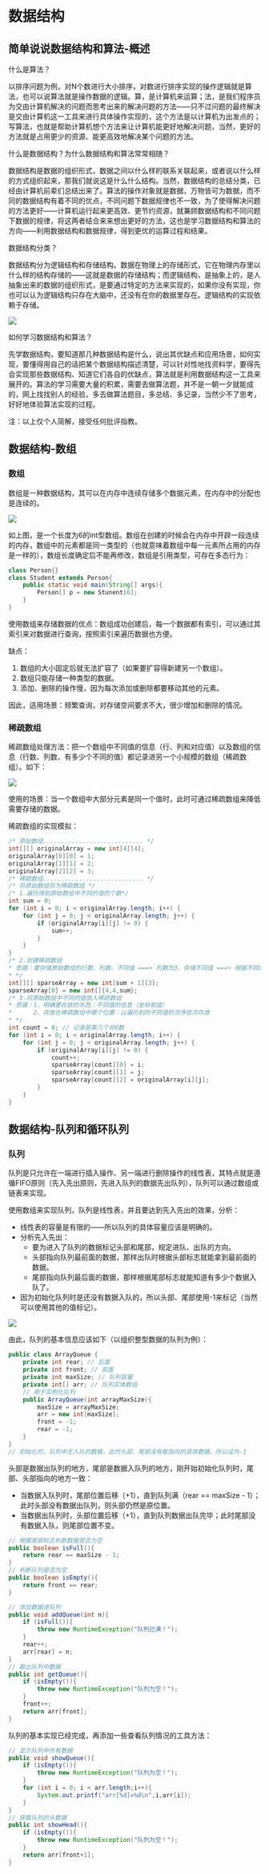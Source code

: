 # 数据结构



## 简单说说数据结构和算法-概述

什么是算法？

以排序问题为例，对N个数进行大小排序，对数进行排序实现的操作逻辑就是算法，也可以说算法就是操作数据的逻辑。算，是计算机来运算；法，是我们程序员为交由计算机解决的问题而思考出来的解决问题的方法——只不过问题的最终解决是交由计算机这一工具来进行具体操作实现的，这个方法是以计算机为出发点的；写算法，也就是帮助计算机想个方法来让计算机能更好地解决问题，当然，更好的方法就是占用更少的资源、能更高效地解决某个问题的方法。

什么是数据结构？为什么数据结构和算法常常相随？

数据结构是数据的组织形式，数据之间以什么样的联系关联起来，或者说以什么样的方式组织起来，那我们就说这是什么什么结构。当然，数据结构的总结分类，已经由计算机前辈们总结出来了。算法的操作对象就是数据，万物皆可为数据，而不同的数据结构有着不同的优点，不同问题下数据规律也不一致，为了使得解决问题的方法更好——计算机运行起来更高效、更节约资源，就兼顾数据结构和不同问题下数据的规律，将这两者结合来来想出更好的方法，这也是学习数据结构和算法的方向——利用数据结构和数据规律，得到更优的运算过程和结果。

数据结构分类？

数据结构分为逻辑结构和存储结构。数据在物理上的存储形式，它在物理内存里以什么样的结构存储的——这就是数据的存储结构；而逻辑结构，是抽象上的，是人抽象出来的数据的组织形式，是要通过特定的方法来实现的，如果你没有实现，你也可以认为逻辑结构只存在大脑中，还没有在你的数据里存在。逻辑结构的实现依赖于存储。

![](../../ComputerScienceBase/DataStructureAndAlgorithm/img/数据结构.svg)

如何学习数据结构和算法？

先学数据结构，要知道那几种数据结构是什么，说出其优缺点和应用场景，如何实现，要懂得用自己的话把某个数据结构描述清楚，可以针对性地找资料学，要得先会实现那些数据结构、知道它们各自的优缺点，算法就是利用数据结构这一工具来展开的。算法的学习需要大量的积累，需要去做算法题，并不是一朝一夕就能成的，网上找找别人的经验，多去做算法题目，多总结、多记录，当然少不了思考，好好地体验算法实现的过程。

注：以上仅个人简解，接受任何批评指教。

## 数据结构-数组

### 数组

数组是一种数据结构，其可以在内存中连续存储多个数据元素，在内存中的分配也是连续的。

![](img/1.数组.png)

如上图，是一个长度为6的int型数组。数组在创建的时候会在内存中开辟一段连续的内存，数组中的元素都是同一类型的（也就意味着数组中每一元素所占用的内存是一样的），数组长度确定后不能再修改，数组是引用类型，可存在多态行为：

```java
class Person{}
class Student extends Person{
    public static void main(String[] args){
        Person[] p = new Stunent[6];
    }
}
```

使用数组来存储数据的优点：数组成功创建后，每一个数据都有索引，可以通过其索引来对数据进行查询，按照索引来遍历数据也方便。

缺点：

1. 数组的大小固定后就无法扩容了（如果要扩容得新建另一个数组）。
2. 数组只能存储一种类型的数据。
3. 添加、删除的操作慢，因为每次添加或删除都要移动其他的元素。

因此，适用场景：频繁查询，对存储空间要求不大，很少增加和删除的情况。

### 稀疏数组

稀疏数组处理方法：把一个数组中不同值的信息（行、列和对应值）以及数组的信息（行数、列数、有多少个不同的值）都记录进另一个小规模的数组（稀疏数组）。如下：

![](img/2.稀疏数组.png)

使用的场景：当一个数组中大部分元素是同一个值时，此时可通过稀疏数组来降低需要存储的数据。

稀疏数组的实现模拟：

```java
/* 原始数组............................ */
int[][] originalArray = new int[4][4];
originalArray[0][0] = 1;
originalArray[1][1] = 2;
originalArray[2][2] = 3;
/* 稀疏数组............................ */
/* 将原始数组存为稀疏数组 */
/* 1.遍历得到原始数组中不同的值的个数*/
int sum = 0;
for (int i = 0; i < originalArray.length; i++) {
    for (int j = 0; j < originalArray.length; j++) {
        if (originalArray[i][j] != 0) {
            sum++;
        }
    }
}
/* 2.创建稀疏数组
* 思路：要存储原始数组的行数、列数、不同值 ===> 列数为3，存储不同值 ===> 根据不同的值的个数创建列数
* */
int[][] sparseArray = new int[sum + 1][3];
sparseArray[0] = new int[]{4,4,sum};
/* 3.将原始数组中不同的值放入稀疏数组
* 思路：1、明确要存放的东西：不同值的信息（坐标和值）
*      2、存放在稀疏数组中哪个位置：以遍历到的不同值的次序依次存放
* */
int count = 0; // 记录是第几个非0数
for (int i = 0; i < originalArray.length; i++) {
    for (int j = 0; j < originalArray.length; j++) {
        if (originalArray[i][j] != 0) {
            count++;
            sparseArray[count][0] = i;
            sparseArray[count][1] = j;
            sparseArray[count][2] = originalArray[i][j];
        }
    }
}
```

## 数据结构-队列和循环队列

### 队列

队列是只允许在一端进行插入操作、另一端进行删除操作的线性表，其特点就是遵循FIFO原则（先入先出原则，先进入队列的数据先出队列），队列可以通过数组或链表来实现。

使用数组来实现队列，队列是线性表，并且要达到先入先出的效果，分析：

- 线性表的容量是有限的——所以队列的具体容量应该是明确的。
- 分析先入先出：
  - 要为进入了队列的数据标记头部和尾部，规定进队、出队的方向。
  - 头部指向队列最前面的数据，那样出队时根据头部标志就能拿到最前面的数据。
  - 尾部指向队列最后面的数据，那样根据尾部标志就能知道有多少个数据入队了。
- 因为初始化队列时是还没有数据入队的，所以头部、尾部使用-1来标记（当然可以使用其他的值标记）。

![](img/3.单队列.png)

由此，队列的基本信息应该如下（以组织整型数据的队列为例）：

```java
public class ArrayQueue {
    private int rear; // 后面
    private int front; // 前面
    private int maxSize; // 队列容量
    private int[] arr; // 队列实体数组
    // 用于实例化队列
    public ArrayQueue(int arrayMaxSize){
        maxSize = arrayMaxSize;
        arr = new int[maxSize];
        front = -1;
        rear = -1;
    }
}
// 初始化时，队列中无入队的数据，此时头部、尾部没有能指向的具体数据，所以设为-1
```

头部是数据出队列的地方，尾部是数据入队列的地方，刚开始初始化队列时，尾部、头部指向的地方一致：

- 当数据入队列时，尾部位置后移（+1），直到队列满（rear == maxSize - 1）；此时头部没有数据出队列，则头部仍然是原位置。
- 当数据出队列时，头部位置后移（+1），直到队列数据出队完毕；此时尾部没有数据入队，则尾部位置不变。

```java
// 根据尾部标志判断数据是否为空
public boolean isFull(){
    return rear == maxSize - 1;
}
// 判断队列是否为空
public boolean isEmpty(){
    return front == rear;
}
```

```java
// 添加数据进队列
public void addQueue(int n){
    if (isFull()){
        throw new RuntimeException("队列已满！");
    }
    rear++;
    arr[rear] = n;
}
// 取出队列中数据
public int getQueue(){
    if (isEmpty()){
        throw new RuntimeException("队列为空！");
    }
    front++;
    return arr[front];
}
```

队列的基本实现已经完成，再添加一些查看队列情况的工具方法：

```java
// 显示队列中所有数据
public void showQueue(){
    if (isEmpty()){
        throw new RuntimeException("队列为空！");
    }
    for (int i = 0; i < arr.length;i++){
        System.out.printf("arr[%d]=%d\n",i,arr[i]);
    }
}
// 获取队列的头数据
public int showHead(){
    if (isEmpty()){
        throw new RuntimeException("队列为空！");
    }
    return arr[front+1];
}
```













